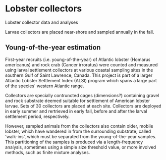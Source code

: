 # Lobster collectors

Lobster collector data and analyses

Larvae collectors are placed near-shore and sampled annually in the fall. 

## Young-of-the-year estimation

First-year recruits (i.e. young-of-the-year) of Atlantic lobster (Homarus americanus) and 
rock crab (Cancer irroratus) were counted and measured using larval settlement collectors 
at various coastal sampling sites in the southern Gulf of Saint Lawrence, Canada. This project
is part of a larger Atlantic Lobster Settlement Index (ALSI) program which spans a large part
of the species' western Atlantic range.

Collectors are specially contruncted cages (dimensions?) containing gravel and rock substrate
deemed suitable for settlement of American lobster larvae. Sets of 30 collectors are placed at
each site. Collectors are deployed in early summer and rertrieved in early fall, before and after the 
larval settlement period, respectively.
            
However, sampled animals from the collectors also contain older, mobile lobster, which have wandered in from the surrounding substrate, called 'walk-ins', which must be separated from the young-of-the-year samples. This partitioning of the samples is produced via a length-frequency analysis, sometimes using a simple size threshold value, or more involved methods, such as finite mixture analyses.


